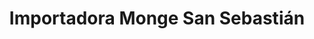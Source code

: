 ---
title: "Importadora Monge San Sebastián"
url: /san-sebastian/importadora-monge-san-sebastian/
shop: aparato
---